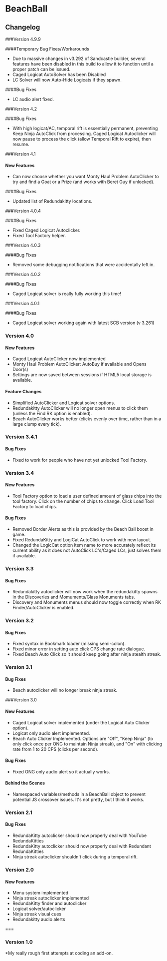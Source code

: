 # BeachBall

## Changelog

###Version 4.9.9

####Temporary Bug Fixes/Workarounds
* Due to massive changes in v3.292 of Sandcastle builder, several features have been disabled in this build to allow it to function until a proper patch can be issued.
* Caged Logicat AutoSolver has been Disabled
* LC Solver will now Auto-Hide Logicats if they spawn.

####Bug Fixes
* LC audio alert fixed.

###Version 4.2

####Bug Fixes
* With high logicat/AC, temporal rift is essentially permanent, preventing Keep Ninja AutoClick from processing. Caged Logicat Autoclicker will now pause to process the click (allow Temporal Rift to expire), then resume.

###Version 4.1

#### New Features
* Can now choose whether you want Monty Haul Problem AutoClicker to try and find a Goat or a Prize (and works with Beret Guy if unlocked).

####Bug Fixes
* Updated list of Redundakitty locations.

###Version 4.0.4

####Bug Fixes
* Fixed Caged Logicat Autoclicker.
* Fixed Tool Factory helper.

###Version 4.0.3

####Bug Fixes
* Removed some debugging notifications that were accidentally left in.

###Version 4.0.2

####Bug Fixes
* Caged Logicat solver is really fully working this time!

###Version 4.0.1

####Bug Fixes
* Caged Logicat solver working again with latest SCB version (v 3.261)

### Version 4.0

#### New Features
* Caged Logicat AutoClicker now implemented
* Monty Haul Problem AutoClicker: AutoBuy if available and Opens Door(s)
* Settings are now saved between sessions if HTML5 local storage is available.

#### Feature Changes
* Simplified AutoClicker and Logicat solver options.
* Redundakitty AutoClicker will no longer open menus to click them (unless the Find RK option is enabled).
* Beach AutoClicker works better (clicks evenly over time, rather than in a large clump every tick).

### Version 3.4.1

#### Bug Fixes
* Fixed to work for people who have not yet unlocked Tool Factory.

### Version 3.4

#### New Features
* Tool Factory option to load a user defined amount of glass chips into the tool factory. Click on the number of chips to change. Click Load Tool Factory to load chips.

#### Bug Fixes
* Removed Border Alerts as this is provided by the Beach Ball boost in game.
* Fixed RedundaKitty and LogiCat AutoClick to work with new layout.
* Changed the LogicCat option item name to more accurately reflect its current ability as it does not AutoClick LC's/Caged LCs, just solves them if available.

### Version 3.3

#### Bug Fixes
* Redundakitty autoclicker will now work when the redundakitty spawns in the Discoveries and Momuments/Glass Monuments tabs.
* Discovery and Monuments menus should now toggle correctly when RK Finder/AutoClicker is enabled.

### Version 3.2

#### Bug Fixes
* Fixed syntax in Bookmark loader (missing semi-colon).
* Fixed minor error in setting auto click CPS change rate dialogue.
* Fixed Beach Auto Click so it should keep going after ninja stealth streak.

### Version 3.1

#### Bug Fixes
* Beach autoclicker will no longer break ninja streak.

###Version 3.0

#### New Features
* Caged Logicat solver implemented (under the Logicat Auto Clicker option).
* Logicat only audio alert implemented.
* Beach Auto Clicker Implemented. Options are "Off", "Keep Ninja" (to only click once per ONG to maintain Ninja streak), and "On" with clicking rate from 1 to 20 CPS (clicks per second).

#### Bug Fixes
* Fixed ONG only audio alert so it actually works.

#### Behind the Scenes
* Namespaced variables/methods in a BeachBall object to prevent potential JS crossover issues. It's not pretty, but I think it works.

### Version 2.1

#### Bug Fixes
* RedundaKitty autoclicker should now properly deal with YouTube RedundaKitties
* RedundaKitty autoclicker should now properly deal with Redundant RedundaKitties
* Ninja streak autoclicker shouldn't click during a temporal rift.

### Version 2.0

#### New Features
* Menu system implemented
* Ninja streak autoclicker implemented
* RedundaKitty finder and autoclicker
* Logicat solver/autoclicker
* Ninja streak visual cues
* Redundakitty audio alerts

===

### Version 1.0
*My really rough first attempts at coding an add-on.
